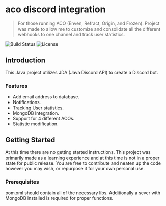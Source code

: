 # aco discord integration

> For those running ACO (Enven, Refract, Origin, and Frozen). Project was made to allow me to customize and consolidate all the different webhooks to one channel and track user statistics.

![Build Status](https://img.shields.io/badge/build-passing-brightgreen.svg) ![License](https://img.shields.io/badge/license-MIT-blue.svg)

## Introduction

This Java project utilizes JDA (Java Discord API) to create a Discord bot.

### Features

- Add email address to database.
- Notifications.
- Tracking User statistics.
- MongoDB Integration.
- Support for 4 different ACOs.
- Statistic modification.

## Getting Started

At this time there are no getting started instructions. This project was primarily made as a learning experience and at this time is not in a proper state for public release. You are free to contribute and neaten up the code however you may wish, or repurpose it for your own personal use.

### Prerequisites

pom.xml should contain all of the necessary libs. Additionally a sever with MongoDB installed is required for proper functions.

